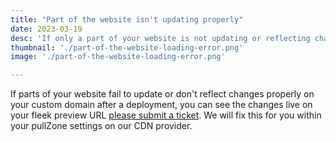```yaml
---
title: "Part of the website isn't updating properly"
date: 2023-03-19
desc: 'If only a part of your website is not updating or reflecting changes properly  on your custom domain after a deployment.'
thumbnail: './part-of-the-website-loading-error.png'
image: './part-of-the-website-loading-error.png'

---
```


If parts of your website fail to update or don't reflect changes properly on your custom domain after a deployment, you can see the changes live on your fleek preview URL [please submit a ticket](https://resources.fleek.xyz/requests/new). We will fix this for you within your pullZone settings on our CDN provider.

